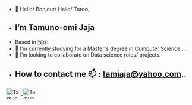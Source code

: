 - 👋 Hello/ Bonjour/ Hallo/ Toroo,
- ## I’m Tamuno-omi Jaja
- Based in 🇳🇬: 
- 🌱 I’m currently studying for a Master's degree in Computer Science ...
- 💞️ I’m looking to collaborate on Data science roles/ projects.
- ## How to contact me 📫 :  tamjaja@yahoo.com..

<a href="tamjaja@yahoo.com" target="_blank">
<img align="center" alt='Tamuno-omi_Jaja-Email' height='30' width= '40' src="https://camo.githubusercontent.com/4a3dd8d10a27c272fd04b2ce8ed1a130606f95ea6a76b5e19ce8b642faa18c27/68747470733a2f2f6564656e742e6769746875622e696f2f537570657254696e7949636f6e732f696d616765732f7376672f676d61696c2e737667" style="max-width: 100%;">
  
<a href="https://www.linkedin.com/in/tamjaja/" target="_blank">
<img align="center" alt='Tamuno-omi_Jaja-linkedin' height='30' width='40' src="https://cdn.jsdelivr.net/gh/devicons/devicon/icons/linkedin/linkedin-original.svg" style="max-width:100%;">

